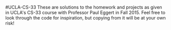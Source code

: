 #UCLA-CS-33
These are solutions to the homework and projects as given in UCLA's CS-33 course with Professor Paul Eggert in Fall 2015. Feel free to look through the code for inspiration, but copying from it will be at your own risk! 
